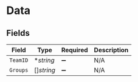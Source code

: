 # Data


## Fields

| Field              | Type               | Required           | Description        |
| ------------------ | ------------------ | ------------------ | ------------------ |
| `TeamID`           | **string*          | :heavy_minus_sign: | N/A                |
| `Groups`           | []*string*         | :heavy_minus_sign: | N/A                |